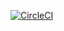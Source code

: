 [![CircleCI](https://circleci.com/gh/pBorak/nutritionAi/tree/master.svg?style=svg)](https://circleci.com/gh/pBorak/nutritionAi/tree/master)
